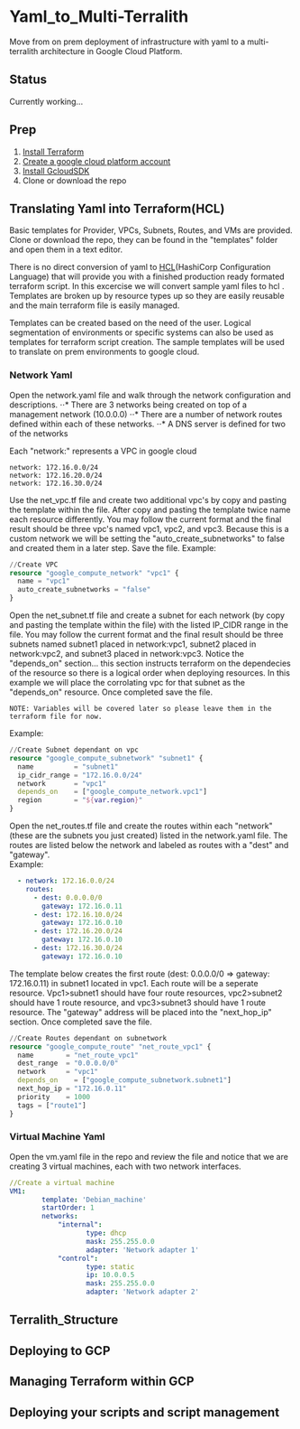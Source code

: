 # Yaml_to_Multi-Terralith
Move from on prem deployment of infrastructure with yaml to a multi-terralith architecture in Google Cloud Platform.

## Status
Currently working...

## Prep
1. [Install Terraform](https://www.terraform.io/intro/getting-started/install.html)
2. [Create a google cloud platform account](https://cloud.google.com/free/)
3. [Install GcloudSDK](https://www.terraform.io/intro/getting-started/install.html)
4. Clone or download the repo

## Translating Yaml into Terraform(HCL)
Basic templates for Provider, VPCs, Subnets, Routes, and VMs are provided.  Clone or download the repo, they can be found in the "templates" folder and open them in a text editor.

There is no direct conversion of yaml to [HCL](https://github.com/hashicorp/hcl)(HashiCorp Configuration Language) that will provide you with a finished production ready formated terraform script.  In this excercise we will convert sample yaml files to hcl .  Templates are broken up by resource types up so they are easily reusable and the main terraform file is easily managed.

Templates can be created based on the need of the user.  Logical segmentation of environments or specific systems can also be used as templates for terraform script creation. The sample templates will be used to translate on prem environments to google cloud. 

### Network Yaml
Open the network.yaml file and walk through the network configuration and descriptions.
⋅⋅* There are 3 networks being created on top of a management network (10.0.0.0)
⋅⋅* There are a number of network routes defined within each of these networks.
⋅⋅* A DNS server is defined for two of the networks

Each "network:" represents a VPC in google cloud
```
network: 172.16.0.0/24
network: 172.16.20.0/24
network: 172.16.30.0/24
```

Use the net_vpc.tf file and create two additional vpc's by copy and pasting the template within the file.  After copy and pasting the template twice name each resource differently.  You may follow the current format and the final result should be three vpc's named vpc1, vpc2, and vpc3.  Because this is a custom network we will be setting the "auto_create_subnetworks" to false and created them in a later step.  Save the file.
Example:
```terraform
//Create VPC
resource "google_compute_network" "vpc1" {
  name = "vpc1"
  auto_create_subnetworks = "false"
}
```

Open the net_subnet.tf file and create a subnet for each network (by copy and pasting the template within the file) with the listed IP_CIDR range in the file.  You may follow the current format and the final result should be three subnets named subnet1 placed in network:vpc1, subnet2 placed in network:vpc2, and subnet3 placed in network:vpc3. Notice the "depends_on" section... this section instructs terraform on the dependecies of the resource so there is a logical order when deploying resources.  In this example we will place the corrolating vpc for that subnet as the "depends_on" resource.  Once completed save the file.  

    NOTE: Variables will be covered later so please leave them in the terraform file for now.

Example:
```terraform
//Create Subnet dependant on vpc
resource "google_compute_subnetwork" "subnet1" {
  name          = "subnet1"
  ip_cidr_range = "172.16.0.0/24"
  network       = "vpc1"
  depends_on    = ["google_compute_network.vpc1"]
  region        = "${var.region}"
}
```

Open the net_routes.tf file and create the routes within each "network" (these are the subnets you just created) listed in the network.yaml file.  The routes are listed below the network and labeled as routes with a "dest" and "gateway".  
Example:
```yaml
  - network: 172.16.0.0/24
    routes:
      - dest: 0.0.0.0/0
        gateway: 172.16.0.11
      - dest: 172.16.10.0/24
        gateway: 172.16.0.10
      - dest: 172.16.20.0/24
        gateway: 172.16.0.10
      - dest: 172.16.30.0/24
        gateway: 172.16.0.10
```

The template below creates the first route (dest: 0.0.0.0/0 => gateway: 172.16.0.11) in subnet1 located in vpc1.  Each route will be a seperate resource.  Vpc1>subnet1 should have four route resources, vpc2>subnet2 should have 1 route resource, and vpc3>subnet3 should have 1 route resource.  The "gateway" address will be placed into the "next_hop_ip" section.  Once completed save the file.
```terraform
//Create Routes dependant on subnetwork
resource "google_compute_route" "net_route_vpc1" {
  name        = "net_route_vpc1"
  dest_range  = "0.0.0.0/0"
  network     = "vpc1"
  depends_on    = ["google_compute_subnetwork.subnet1"]
  next_hop_ip = "172.16.0.11"
  priority    = 1000
  tags = ["route1"]
}
```

### Virtual Machine Yaml
Open the vm.yaml file in the repo and review the file and notice that we are creating 3 virtual machines, each with two network interfaces.  

```yaml
//Create a virtual machine
VM1:
        template: 'Debian_machine'
        startOrder: 1
        networks:
            "internal":
                   type: dhcp
                   mask: 255.255.0.0
                   adapter: 'Network adapter 1'
            "control":
                   type: static
                   ip: 10.0.0.5
                   mask: 255.255.0.0
                   adapter: 'Network adapter 2'
```



## Terralith_Structure

## Deploying to GCP

## Managing Terraform within GCP 

## Deploying your scripts and script management
